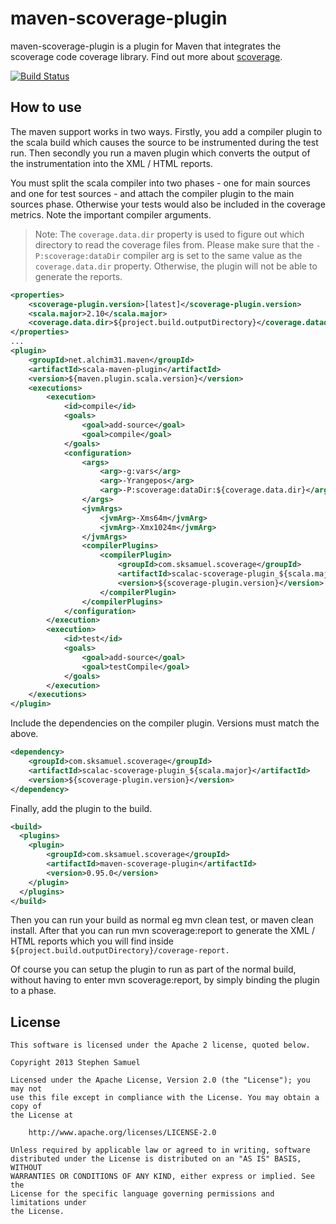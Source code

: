 maven-scoverage-plugin
===================

maven-scoverage-plugin is a plugin for Maven that integrates the scoverage code coverage library. Find out more about [scoverage](https://github.com/scoverage/scalac-scoverage-plugin).

[![Build Status](https://travis-ci.org/scoverage/maven-scoverage-plugin.png)](https://travis-ci.org/scoverage/maven-scoverage-plugin)

## How to use

The maven support works in two ways. Firstly, you add a compiler plugin to the scala build which causes the source to be instrumented during the test run. Then secondly you run a maven plugin which converts the output of the instrumentation into the XML / HTML reports.

You must split the scala compiler into two phases - one for main sources and one for test sources - and attach the compiler plugin to the main sources phase. Otherwise your tests would also be included in the coverage metrics. Note the important compiler arguments.

> Note: The ``coverage.data.dir`` property is used to figure out which directory to read the coverage files from. Please make sure that the ``-P:scoverage:dataDir`` compiler arg is set to the same value as the ``coverage.data.dir`` property. Otherwise, the plugin will not be able to generate the reports.


```xml
<properties>
	<scoverage-plugin.version>[latest]</scoverage-plugin.version>
	<scala.major>2.10</scala.major>
	<coverage.data.dir>${project.build.outputDirectory}</coverage.datadir>
</properties>
...
<plugin>
    <groupId>net.alchim31.maven</groupId>
    <artifactId>scala-maven-plugin</artifactId>
    <version>${maven.plugin.scala.version}</version>
    <executions>
        <execution>
            <id>compile</id>
            <goals>
                <goal>add-source</goal>
                <goal>compile</goal>
            </goals>
            <configuration>
		        <args>
            		<arg>-g:vars</arg>
            		<arg>-Yrangepos</arg>
            		<arg>-P:scoverage:dataDir:${coverage.data.dir}</arg>
        		</args>
        		<jvmArgs>
            		<jvmArg>-Xms64m</jvmArg>
            		<jvmArg>-Xmx1024m</jvmArg>
		        </jvmArgs>
                <compilerPlugins>
                    <compilerPlugin>
                        <groupId>com.sksamuel.scoverage</groupId>
                        <artifactId>scalac-scoverage-plugin_${scala.major}</artifactId>
                        <version>${scoverage-plugin.version}</version>
                    </compilerPlugin>
                </compilerPlugins>
            </configuration>
        </execution>
        <execution>
            <id>test</id>
            <goals>
                <goal>add-source</goal>
                <goal>testCompile</goal>
            </goals>
        </execution>
    </executions>
</plugin>       
```

Include the dependencies on the compiler plugin. Versions must match the above.

```xml
<dependency>
    <groupId>com.sksamuel.scoverage</groupId>
    <artifactId>scalac-scoverage-plugin_${scala.major}</artifactId>
    <version>${scoverage-plugin.version}</version>
</dependency>
```

Finally, add the plugin to the build.

```xml
<build>
  <plugins>
    <plugin>
        <groupId>com.sksamuel.scoverage</groupId>
        <artifactId>maven-scoverage-plugin</artifactId>
        <version>0.95.0</version>
    </plugin>
  </plugins>
</build>

```

Then you can run your build as normal eg mvn clean test, or maven clean install.
After that you can run mvn scoverage:report to generate the XML / HTML reports which you will find inside ``${project.build.outputDirectory}/coverage-report. ``

Of course you can setup the plugin to run as part of the normal build, without having to enter mvn scoverage:report, by simply binding the plugin to a phase.

## License
```
This software is licensed under the Apache 2 license, quoted below.

Copyright 2013 Stephen Samuel

Licensed under the Apache License, Version 2.0 (the "License"); you may not
use this file except in compliance with the License. You may obtain a copy of
the License at

    http://www.apache.org/licenses/LICENSE-2.0

Unless required by applicable law or agreed to in writing, software
distributed under the License is distributed on an "AS IS" BASIS, WITHOUT
WARRANTIES OR CONDITIONS OF ANY KIND, either express or implied. See the
License for the specific language governing permissions and limitations under
the License.
```
